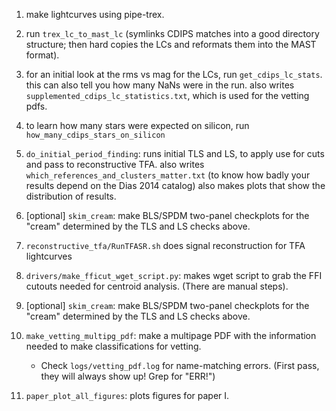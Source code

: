 1. make lightcurves using pipe-trex.

2. run `trex_lc_to_mast_lc` (symlinks CDIPS matches into a good directory
   structure; then hard copies the LCs and reformats them into the MAST
   format).

3. for an initial look at the rms vs mag for the LCs, run
   `get_cdips_lc_stats`. this can also tell you how many NaNs were in the
   run.  also writes `supplemented_cdips_lc_statistics.txt`, which is used for
   the vetting pdfs.

4. to learn how many stars were expected on silicon, run
   `how_many_cdips_stars_on_silicon`

5. `do_initial_period_finding`: runs initial TLS and LS, to apply use for cuts
   and pass to reconstructive TFA.
   also writes `which_references_and_clusters_matter.txt` (to know how badly
   your results depend on the Dias 2014 catalog)
   also makes plots that show the distribution of results.

6. [optional] `skim_cream`: make BLS/SPDM two-panel checkplots for the "cream"
   determined by the TLS and LS checks above.

7. `reconstructive_tfa/RunTFASR.sh` does signal reconstruction for TFA
   lightcurves

8. `drivers/make_fficut_wget_script.py`: makes wget script to grab the FFI
   cutouts needed for centroid analysis. (There are manual steps).

9.  [optional] `skim_cream`: make BLS/SPDM two-panel checkplots for the "cream"
    determined by the TLS and LS checks above.

10. `make_vetting_multipg_pdf`: make a multipage PDF with the information needed
   to make classifications for vetting.

    * Check `logs/vetting_pdf.log` for name-matching errors. (First pass, they
      will always show up! Grep for "ERR!")

11. `paper_plot_all_figures`: plots figures for paper I.
